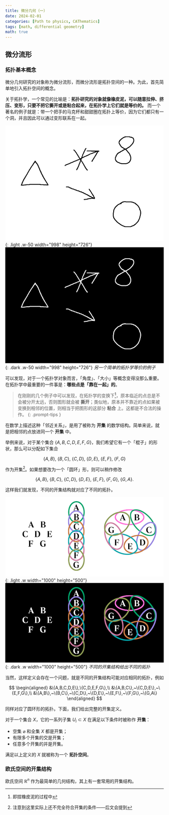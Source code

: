 ```yaml
---
title: 微分几何（一）
date: 2024-02-01
categories: [Path to physics, CAThematics]
tags: [math, differential geometry]
math: true
---
```


## 微分流形

### 拓扑基本概念

微分几何研究的对象称为微分流形，而微分流形是拓扑空间的一种。为此，首先简单地引入拓扑空间的概念。

关于拓扑学，一个常见的比喻是：**拓扑研究的对象就像橡皮泥，可以随意拉伸、挤压、变形，只要不把它撕开或是粘合起来，在拓扑学上它们就是等价的。** 而一个著名的例子就是：带一个把手的马克杯和甜甜圈在拓扑上等价，因为它们都只有一个洞，并且因此可以通过变形联系在一起。

![light top](/images/topology_light.png){: .light .w-50 width="998" height="726"}
![dark top](/images/topology_dark.png){: .dark .w-50 width="998" height="726"}
_另一个简单的拓扑学等价的例子_

可以发现，对于一个拓扑学对象而言，「角度」、「大小」等概念变得没那么重要。在拓扑学中最重要的一件事是：**哪些点是「靠在一起」的**。

> 在刚刚的几个例子中可以发现，在拓扑学的变换下[^rubber]，原本临近的点总是不会被分开太远，否则图形就会被 **撕开**；类似地，原本并不靠近的点如果被变换到相邻的位置，则相当于把图形的这部分 **粘合** 上。这都是不合法的操作。
{: .prompt-tips }

在数学上描述这种「邻近关系」，是用了被称为 **开集** 的数学结构。简单来说，就是把相邻的点放进同一个 **开集** 中。

举例来说，对于某个集合 $\{A,B,C,D,E,F,G\}$，我们希望它有一个「棍子」的形状，那么可以分配如下集合

$$
\{A,B\},~\{B,C\},~\{C,D\},~\{D,E\},~\{E,F\},~\{F,G\}
$$

作为开集[^notComplete]。如果想要改为一个「圆环」形，则可以稍作修改

$$
\{A,B\},~\{B,C\},~\{C,D\},~\{D,E\},~\{E,F\},~\{F,G\},~\{G,A\}.
$$

这样我们就发现，不同的开集结构就对应了不同的拓扑。

![light top](/images/open_subset_1_light.png){: .light .w width="1000" height="500"}
![dark top](/images/open_subset_1_dark.png){: .dark .w width="1000" height="500"}
_不同的开集结构给出不同的拓扑_

当然，这样定义会存在一个问题，就是不同的开集结构可能对应相同的拓扑，例如

$$
\begin{aligned}
&\{A,B,C,D,E\},\{C,D,E,F,G\},\\
&\{A,B,C\},~\{C,D,E\},~\{E,F,G\},\\
&\{A,B\},~\{B,C\},~\{C,D\},~\{D,E\},~\{E,F\},~\{F,G\},~\{G,A\}
\end{aligned}
$$

同样对应了圆环形的拓扑。下面，我们给出完整的开集定义。

对于一个集合 $X$，它的一系列子集 $U_i\subset X$ 在满足以下条件时被称作 **开集**：
- 空集 $\varnothing$ 和全集 $X$ 都是开集；
- 有限多个开集的交是开集；
- 任意多个开集的并是开集。

满足以上定义的 $X$ 就被称为一个 **拓扑空间**。

### 欧氏空间的开集结构

欧氏空间 $\mathbb{R}^n$ 作为最简单的几何结构，其上有一套常用的开集结构。

[^rubber]: 即捏橡皮泥的过程中
[^notComplete]: 注意到这里实际上还不完全符合开集的条件——后文会提到